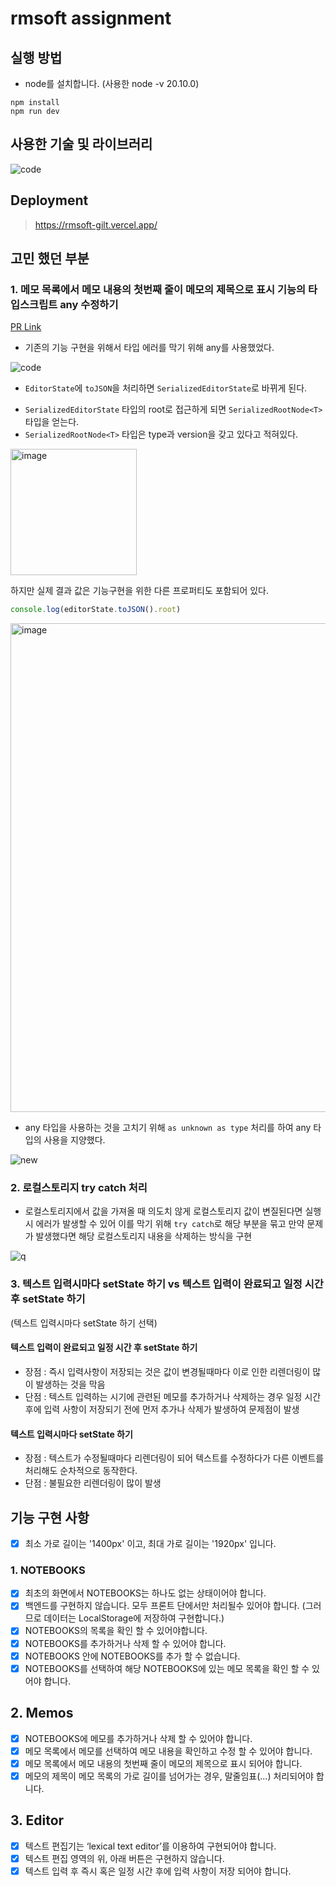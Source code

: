 # rmsoft assignment

## 실행 방법

- node를 설치합니다. (사용한 node -v 20.10.0)

```
npm install
npm run dev
```

## 사용한 기술 및 라이브러리
![code](https://github.com/khw970421/rmsoft/assets/59253551/b0e661f5-57d9-4717-ba2b-5da5c8896bcc)


## Deployment

> https://rmsoft-gilt.vercel.app/

## 고민 했던 부분

### 1. 메모 목록에서 메모 내용의 첫번째 줄이 메모의 제목으로 표시 기능의 타입스크립트 any 수정하기
[PR Link](https://github.com/khw970421/rmsoft/pull/9)

- 기존의 기능 구현을 위해서 타입 에러를 막기 위해 any를 사용했었다.

![code](https://github.com/khw970421/rmsoft/assets/59253551/47e66bc1-6733-4e3f-ba9e-2992e12df55d)

- `EditorState`에 `toJSON`을 처리하면 `SerializedEditorState`로 바뀌게 된다.

* `SerializedEditorState` 타입의 root로 접근하게 되면 `SerializedRootNode<T>` 타입을 얻는다.
* `SerializedRootNode<T>` 타입은 type과 version을 갖고 있다고 적혀있다.
<img width="202" alt="image" src="https://github.com/khw970421/rmsoft/assets/59253551/b383a493-7407-470e-8c91-b4fc6069c36e">

  하지만 실제 결과 값은 기능구현을 위한 다른 프로퍼티도 포함되어 있다.
```js
console.log(editorState.toJSON().root)
```
<img width="782" alt="image" src="https://github.com/khw970421/rmsoft/assets/59253551/e34652aa-5b52-4dab-bc70-f4743ed18636">


* any 타입을 사용하는 것을 고치기 위해 `as unknown as type` 처리를 하여 any 타입의 사용을 지양했다.

![new](https://github.com/khw970421/rmsoft/assets/59253551/6813d67b-ac17-42b5-8576-11ff725f6cd3)

### 2. 로컬스토리지 try catch 처리

- 로컬스토리지에서 값을 가져올 때 의도치 않게 로컬스토리지 값이 변질된다면 실행시 에러가 발생할 수 있어 이를 막기 위해 `try catch`로 해당 부분을 묶고 만약 문제가 발생했다면 해당 로컬스토리지 내용을 삭제하는 방식을 구현

![q](https://github.com/khw970421/rmsoft/assets/59253551/6467404b-e84d-409d-9ab9-ec42cdafc7c3)

### 3. 텍스트 입력시마다 setState 하기 vs 텍스트 입력이 완료되고 일정 시간 후 setState 하기  
(텍스트 입력시마다 setState 하기 선택)
#### 텍스트 입력이 완료되고 일정 시간 후 setState 하기
- 장점 : 즉시 입력사항이 저장되는 것은 값이 변경될때마다 이로 인한 리렌더링이 많이 발생하는 것을 막음
- 단점 : 텍스트 입력하는 시기에 관련된 메모를 추가하거나 삭제하는 경우 일정 시간 후에 입력 사항이 저장되기 전에 먼저 추가나 삭제가 발생하여 문제점이 발생 

#### 텍스트 입력시마다 setState 하기
* 장점 : 텍스트가 수정될때마다 리렌더링이 되어 텍스트를 수정하다가 다른 이벤트를 처리해도 순차적으로 동작한다.
* 단점 : 불필요한 리렌더링이 많이 발생 



## 기능 구현 사항

- [x] 최소 가로 길이는 '1400px' 이고, 최대 가로 길이는 '1920px' 입니다.

### 1. NOTEBOOKS

- [x] 최초의 화면에서 NOTEBOOKS는 하나도 없는 상태이어야 합니다.
- [x] 백엔드를 구현하지 않습니다. 모두 프론트 단에서만 처리될수 있어야 합니다. (그러므로 데이터는 LocalStorage에 저장하여 구현합니다.)
- [x] NOTEBOOKS의 목록을 확인 할 수 있어야합니다.
- [x] NOTEBOOKS를 추가하거나 삭제 할 수 있어야 합니다.
- [x] NOTEBOOKS 안에 NOTEBOOKS를 추가 할 수 없습니다.
- [x] NOTEBOOKS를 선택하여 해당 NOTEBOOKS에 있는 메모 목록을 확인 할 수 있어야 합니다.

## 2. Memos

- [x] NOTEBOOKS에 메모를 추가하거나 삭제 할 수 있어야 합니다.
- [x] 메모 목록에서 메모를 선택하여 메모 내용을 확인하고 수정 할 수 있어야 합니다.
- [x] 메모 목록에서 메모 내용의 첫번째 줄이 메모의 제목으로 표시 되어야 합니다.
- [x] 메모의 제목이 메모 목록의 가로 길이를 넘어가는 경우, 말줄임표(...) 처리되어야 합니다.

## 3. Editor

- [x] 텍스트 편집기는 ‘lexical text editor’를 이용하여 구현되어야 합니다.
- [x] 텍스트 편집 영역의 위, 아래 버튼은 구현하지 않습니다.
- [x] 텍스트 입력 후 즉시 혹은 일정 시간 후에 입력 사항이 저장 되어야 합니다.
